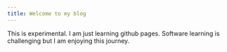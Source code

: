 ```yaml
---
title: Welcome to my blog
---
```


This is experimental. I am just learning github pages. Software learning is challenging but I am enjoying this journey.
